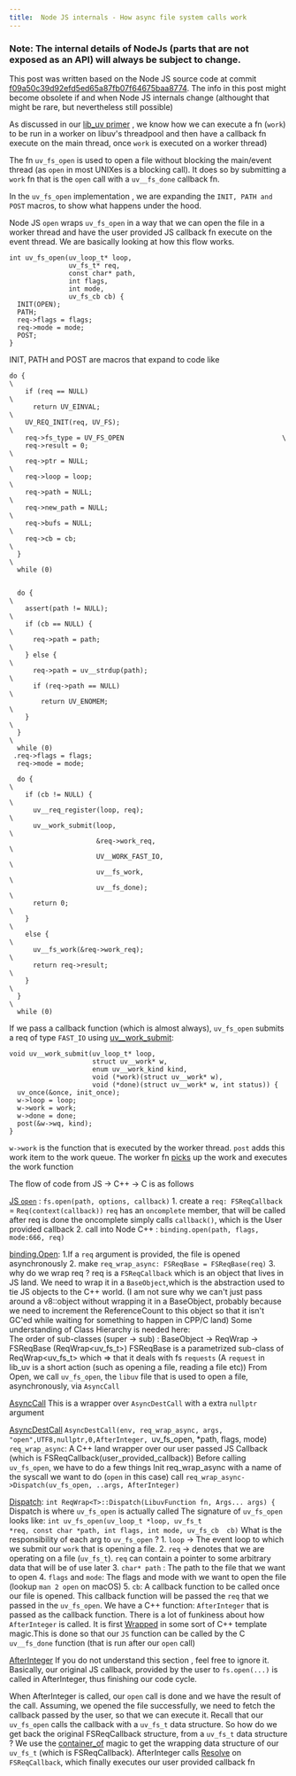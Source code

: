 ```yaml
---
title:  Node JS internals - How async file system calls work
---
```


### Note: The internal details of NodeJs (parts that are not exposed as an API) will always be subject to change. 
This post was written based on the Node JS source code at commit [f09a50c39d92efd5ed65a87fb07f64675baa8774](https://github.com/nodejs/node/blob/f0995d14768b36c3cbb2d75d57b0ff92b254b334/src/node_file-inl.h#L307). The info in this post might become
obsolete if and when Node JS internals change (althought that might be rare, but nevertheless still possible)

As discussed in our [lib_uv primer](https://github.com/GoWind/GoWind.github.io/blob/master/libuv_primer.md) , we know how we can execute a fn (`work`) to be run in a worker on libuv's threadpool and then have a callback fn execute on the main thread, once `work` is executed on a worker thread) 

The fn `uv_fs_open` is used to open a file without blocking the main/event thread (as `open` in most UNIXes is a blocking call). It does so by submitting a `work` fn that is the `open` call with a `uv__fs_done` callback fn. 

In the `uv_fs_open` implementation , we are expanding the `INIT, PATH and POST` macros, to show what happens under the hood. 

Node JS `open` wraps `uv_fs_open` in a way that we can open the file in a worker thread and have the user provided JS callback fn execute on the event thread. We are basically looking at how this flow works.
```
int uv_fs_open(uv_loop_t* loop,
               uv_fs_t* req,
               const char* path,
               int flags,
               int mode,
               uv_fs_cb cb) {
  INIT(OPEN);
  PATH;
  req->flags = flags;
  req->mode = mode;
  POST;
}
```
INIT, PATH and POST are macros that expand to code like
```
do {                                                                        \
    if (req == NULL)                                                          \
      return UV_EINVAL;                                                       \
    UV_REQ_INIT(req, UV_FS);                                                  \
    req->fs_type = UV_FS_OPEN                                        \
    req->result = 0;                                                          \
    req->ptr = NULL;                                                          \
    req->loop = loop;                                                         \
    req->path = NULL;                                                         \
    req->new_path = NULL;                                                     \
    req->bufs = NULL;                                                         \
    req->cb = cb;                                                             \
  }                                                                           \
  while (0)


  do {                                                                        \
    assert(path != NULL);                                                     \
    if (cb == NULL) {                                                         \
      req->path = path;                                                       \
    } else {                                                                  \
      req->path = uv__strdup(path);                                           \
      if (req->path == NULL)                                                  \
        return UV_ENOMEM;                                                     \
    }                                                                         \
  }                                                                           \
  while (0)
 .req->flags = flags;
  req->mode = mode;

  do {                                                                        \
    if (cb != NULL) {                                                         \
      uv__req_register(loop, req);                                            \
      uv__work_submit(loop,                                                   \
                      &req->work_req,                                         \
                      UV__WORK_FAST_IO,                                       \
                      uv__fs_work,                                            \
                      uv__fs_done);                                           \
      return 0;                                                               \
    }                                                                         \
    else {                                                                    \
      uv__fs_work(&req->work_req);                                            \
      return req->result;                                                     \
    }                                                                         \
  }                                                                           \
  while (0)
```

If we pass a callback function (which is almost always), `uv_fs_open` submits a req of type `FAST_IO` using [uv__work_submit](https://github.com/libuv/libuv/blob/v1.42.0/src/threadpool.c): 
```
void uv__work_submit(uv_loop_t* loop,
                     struct uv__work* w,
                     enum uv__work_kind kind,
                     void (*work)(struct uv__work* w),
                     void (*done)(struct uv__work* w, int status)) {
  uv_once(&once, init_once);
  w->loop = loop;
  w->work = work;
  w->done = done;
  post(&w->wq, kind);
}
```

`w->work` is the function that is executed by the worker thread. `post` adds this work item to the work queue.
The worker fn [picks](https://github.com/libuv/libuv/blob/v1.42.0/src/threadpool.c#L122) up the work and executes the work function

The flow of code from JS -> C++ -> C is as follows

[JS `open`](https://github.com/nodejs/node/blob/main/lib/fs.js#L563) : `fs.open(path, options, callback)`
           1. create a `req: FSReqCallback` = `Req(context(callback))`
          `req` has an `oncomplete` member, that will be called after req is done
          the oncomplete simply calls `callback()`, which is the User provided callback
          2. call into Node C++ : `binding.open(path, flags, mode:666, req)`
          
[binding.Open](https://github.com/nodejs/node/blob/main/src/node_file.cc#L1958): 
		 1.If a `req` argument is provided, the file is opened asynchronously
		 2. make `req_wrap_async: FSReqBase = FSReqBase(req)` 
		 3. why do we wrap req ? req is a `FSReqCallback` which is an object that lives in JS land. We need to wrap it in a `BaseObject`,which is the abstraction used to tie JS objects to the C++ world.
            (I am not sure why we can't just pass around a v8::object without wrapping it in a BaseObject, probably because we need to increment the ReferenceCount to this object so that it isn't GC'ed while waiting for something to happen in CPP/C land)
        Some understanding of Class Hierarchy is needed here:  
	    The order of sub-classes (super -> sub) : BaseObject -> ReqWrap -> FSReqBase (ReqWrap<uv_fs_t>)
	      FSReqBase is a parametrized sub-class of ReqWrap<uv_fs_t> which => that it deals with fs `requests` (A `request` in lib_uv is a short action (such as opening a file, reading a file etc))
	From Open, we call `uv_fs_open`, the `libuv` file that is used to open a file, asynchronously, via `AsyncCall`
 
[AsyncCall](https://github.com/nodejs/node/blob/main/src/node_file.cc#L1981)
          This is a wrapper over `AsyncDestCall` with a extra `nullptr` argument
          
[AsyncDestCall](https://github.com/nodejs/node/blob/main/src/node_file-inl.h#L295) 
`AsyncDestCall(env, req_wrap_async, args, "open",UTF8,nullptr,0,AfterInteger,
                                                `uv_fs_open, *path, flags, mode)
         `req_wrap_async`: A C++ land wrapper over our user passed JS Callback (which is FSReqCallback(user_provided_callback)) 
         Before calling `uv_fs_open`, we have to do a few things
         Init req_wrap_async with a name of the syscall we want to do (`open` in this case)
         call `req_wrap_async->Dispatch(uv_fs_open, ..args, AfterInteger)`
         
[Dispatch](https://github.com/nodejs/node/blob/f0995d14768b36c3cbb2d75d57b0ff92b254b334/src/req_wrap-inl.h#L139): 
`int ReqWrap<T>::Dispatch(LibuvFunction fn, Args... args) {`
         Dispatch is where `uv_fs_open` is actually called
         The signature of `uv_fs_open` looks like: `int uv_fs_open(uv_loop_t *loop, uv_fs_t *req, const char *path, int flags, int mode, uv_fs_cb  cb)`
          What is the responsibility of each arg to `uv_fs_open` ? 
          1. `loop` -> The event loop to which we submit our `work` that is opening a file.
          2. `req` -> denotes that we are operating on a file (`uv_fs_t`). `req` can contain a pointer to some arbitrary data that will be of use later
          3. `char* path` : The path to the file that we want to open
          4. `flags` and `mode`: The flags and mode with we want to open the file (lookup `man 2 open`  on macOS)
          5. `cb`: A callback function to be called once our file is opened. This callback function will be passed the `req` that we passed in the `uv_fs_open`. We have a C++ function: `AfterInteger` that is passed as the callback function.
              There is a lot of funkiness about how `AfterInteger` is called. It is first  [Wrapped](https://github.com/nodejs/node/blob/main/src/req_wrap-inl.h#L129) in some sort of C++ template magic.This is done so that our `JS` function can be called by the C `uv__fs_done` function (that is run after our `open` call)
              
[AfterInteger](https://github.com/nodejs/node/blob/main/src/node_file.cc#L828)
    If you do not understand this section , feel free to ignore it. Basically, our original JS callback, provided by the user to `fs.open(...)` is called in AfterInteger, thus finishing our code cycle.
    
When AfterInteger  is called, our `open` call is done and we have the result of the call. Assuming, we opened the file successfully, we need to fetch the callback passed by the user, so that we can execute it. Recall that our `uv_fs_open` calls the callback with a `uv_fs_t` data structure. So how do we get back the original FSReqCallback structure, from a `uv_fs_t` data structure ? We use the [container_of](https://github.com/nodejs/node/blob/main/src/node_file.cc#L820) magic to get the wrapping data structure of our `uv_fs_t`  (which is FSReqCallback). AfterInteger calls [Resolve](https://github.com/nodejs/node/blob/main/src/node_file.cc#L717) on `FSReqCallback`, which finally executes our user provided callback fn 



